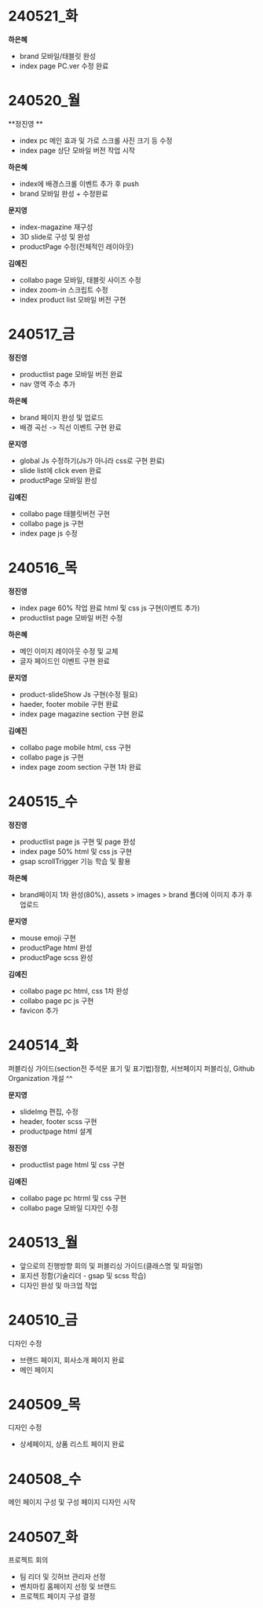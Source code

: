 # 240521_화
**하은혜**
- brand 모바일/태블릿 완성
- index page PC.ver 수정 완료

# 240520_월
**정진영 **
- index pc 메인 효과 및 가로 스크롤 사진 크기 등 수정
- index page 상단 모바일 버전 작업 시작

**하은혜**
- index에 배경스크롤 이벤트 추가 후 push
- brand 모바일 완성 + 수정완료

**문지영**
- index-magazine 재구성
- 3D slide로 구성 및 완성
- productPage 수정(전체적인 레이아웃)

**김예진**
- collabo page 모바일, 태블릿 사이즈 수정
- index zoom-in 스크립트 수정
- index product list 모바일 버전 구현

# 240517_금
**정진영**
- productlist page 모바일 버전 완료
- nav 영역 주소 추가

**하은혜**
- brand 페이지 완성 및 업로드
- 배경 곡선 -> 직선 이벤트 구현 완료

**문지영**
- global Js 수정하기(Js가 아니라 css로 구현 완료)
- slide list에 click even 완료
- productPage 모바일 완성

**김예진**
- collabo page 태블릿버전 구현
- collabo page js 구현
- index page js 수정

# 240516_목
**정진영**
- index page 60% 작업 완료 html 및 css js 구현(이벤트 추가)
- productlist page 모바일 버전 수정

**하은혜**
- 메인 이미지 레이아웃 수정 및 교체
- 글자 페이드인 이벤트 구현 완료

**문지영**
- product-slideShow Js 구현(수정 필요)
- haeder, footer mobile 구현 완료
- index page magazine section 구현 완료

**김예진**
- collabo page mobile html, css 구현
- collabo page js 구현
- index page zoom section 구현 1차 완료

# 240515_수
**정진영**
- productlist page js 구현 및 page 완성
- index page 50% html 및 css js 구현
- gsap scrollTrigger 기능 학습 및 활용

**하은혜**
- brand페이지 1차 완성(80%), assets > images > brand 폴더에 이미지 추가 후 업로드   
     
**문지영**
- mouse emoji 구현
- productPage html 완성
- productPage scss 완성

**김예진**
- collabo page pc html, css 1차 완성
- collabo page pc js 구현
- favicon 추가
 
# 240514_화 
퍼블리싱 가이드(section전 주석문 표기 및 표기법)정함, 서브페이지 퍼블리싱, 
Github Organization 개설 ^^    
     
**문지영**       
- slideImg 편집, 수정   
- header, footer scss 구현
- productpage html 설계

**정진영**
- productlist page html 및 css 구현

**김예진**
- collabo page pc htrml 및 css 구현
- collabo page 모바일 디자인 수정

# 240513_월
- 앞으로의 진행방향 회의 및 퍼블리싱 가이드(클래스명 및 파일명)
- 포지션 정함(기술리더 - gsap 및 scss 학습)
- 디자인 완성 및 마크업 작업

# 240510_금
디자인 수정
- 브랜드 페이지, 회사소개 페이지 완료
- 메인 페이지

# 240509_목
디자인 수정
- 상세페이지, 상품 리스트 페이지 완료

# 240508_수
메인 페이지 구성 및 구성 페이지 디자인 시작

# 240507_화
프로젝트 회의
- 팀 리더 및 깃허브 관리자 선정
- 벤치마킹 홈페이지 선정 및 브랜드
- 프로젝트 페이지 구성 결정
